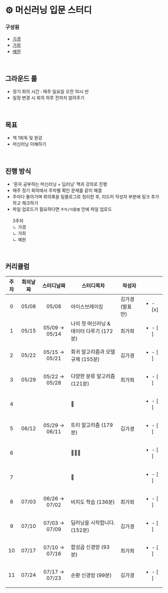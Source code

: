 # ⚙ 머신러닝 입문 스터디
### 구성원

- [가경](https://github.com/GaGa-Kim)
- [가희](https://github.com/cutehumanS2) 
- [예원](https://github.com/dolylupec)
</br>

## 그라운드 룰

- 정기 회의 시간 : 매주 일요일 오전 10시 반
- 일정 변경 시 회의 하루 전까지 알려주기
</br>

## 목표

- 책  1회독 및 완강
- 머신러닝 이해하기
</br>

## 진행 방식

- ‘혼자 공부하는 머신러닝 + 딥러닝’ 책과 강의로 진행
- 매주 정기 회의에서 주차별 확인 문제를 같이 해결
- 주마다 돌아가며 회의록을 팀블로그로 정리한 후, 리드미 작성자 부분에 링크 추가하고 체크하기
- 파일 업로드가 필요하다면 `주차/이름별` 안에 파일 업로드</br></br>
3주차<br>
ㄴ 가경<br>
ㄴ 가희<br>
ㄴ 예원<br>

</br>

## 커리큘럼

|주차|회의날짜|스터디날짜|스터디목차|작성자||
|:-------:|:----:|:----:|----|----|----|
|0|05/08|05/08|아이스브레이킹|김가경 (발표만)|<ul><li>- [x] </li></ul>|
|1|05/15|05/09 → 05/14|나의 첫 머신러닝 & 데이터 다루기 (172분)|최가희|<ul><li>- [ ] </li></ul>|
|2|05/22|05/15 → 05/21|회귀 알고리즘과 모델 규제 (155분)|김가경|<ul><li>- [ ] </li></ul>|
|3|05/29|05/22 → 05/28|다양한 분류 알고리즘 (121분)|최가희|<ul><li>- [ ] </li></ul>|
|4|||🤸||<ul><li>- [ ] </li></ul>|
|5|06/12|05/29 → 06/11|트리 알고리즘 (179분)|김가경|<ul><li>- [ ] </li></ul>|
|6|||🤸🏻‍♀️||<ul><li>- [ ] </li></ul>|
|7|||🤸||<ul><li>- [ ] </li></ul>|
|8|07/03|06/26 → 07/02|	비지도 학습 (136분)|	최가희|<ul><li>- [ ] </li></ul>|
|9|07/10|07/03 → 07/09|딥러닝을 시작합니다. (152분)|	김가경|<ul><li>- [ ] </li></ul>|
|10|07/17|07/10 → 07/16|	합성곱 신경망 (93분)|	최가희|<ul><li>- [ ] </li></ul>|
|11|07/24|07/17 → 07/23|	순환 신경망 (99분)|	김가경|<ul><li>- [ ] </li></ul>|
